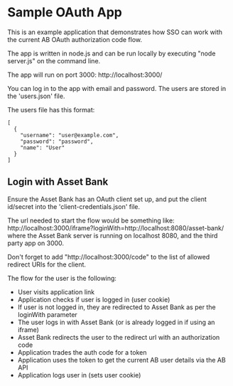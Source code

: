 Sample OAuth App
================

This is an example application that demonstrates how SSO can work with the current AB OAuth authorization code flow.

The app is written in node.js and can be run locally by executing "node server.js" on the command line.

The app will run on port 3000: http://localhost:3000/

You can log in to the app with email and password.
The users are stored in the 'users.json' file.

The users file has this format:
```
[
  {
    "username": "user@example.com",
    "password": "password",
    "name": "User"
  }
]
```


Login with Asset Bank
---------------------

Ensure the Asset Bank has an OAuth client set up, and put the client id/secret into the 'client-credentials.json' file.

The url needed to start the flow would be something like:
http://localhost:3000/iframe?loginWith=http://localhost:8080/asset-bank/
where the Asset Bank server is running on localhost 8080, and the third party app on 3000.

Don't forget to add "http://localhost:3000/code" to the list of allowed redirect URIs for the client.

The flow for the user is the following:
* User visits application link
* Application checks if user is logged in (user cookie)
* If user is not logged in, they are redirected to Asset Bank as per the loginWith parameter
* The user logs in with Asset Bank (or is already logged in if using an iframe)
* Asset Bank redirects the user to the redirect url with an authorization code
* Application trades the auth code for a token
* Application uses the token to get the current AB user details via the AB API
* Application logs user in (sets user cookie)

